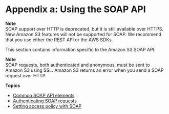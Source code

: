 # Appendix a: Using the SOAP API<a name="SOAPAPI3"></a>

**Note**  
 SOAP support over HTTP is deprecated, but it is still available over HTTPS\. New Amazon S3 features will not be supported for SOAP\. We recommend that you use either the REST API or the AWS SDKs\. 

This section contains information specific to the Amazon S3 SOAP API\. 

**Note**  
SOAP requests, both authenticated and anonymous, must be sent to Amazon S3 using SSL\. Amazon S3 returns an error when you send a SOAP request over HTTP\. 

**Topics**
+ [Common SOAP API elements](UsingSOAPOperations.md)
+ [Authenticating SOAP requests](SOAPAuthentication.md)
+ [Setting access policy with SOAP](SOAPAccessPolicy.md)